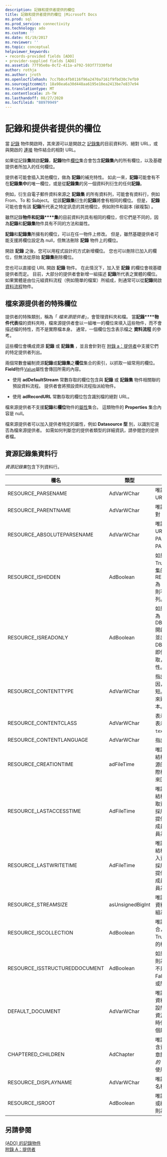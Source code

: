```yaml
---
description: 記錄和提供者提供的欄位
title: 記錄和提供者提供的欄位 |Microsoft Docs
ms.prod: sql
ms.prod_service: connectivity
ms.technology: ado
ms.custom: ''
ms.date: 01/19/2017
ms.reviewer: ''
ms.topic: conceptual
helpviewer_keywords:
- records-provided fields [ADO]
- provider-supplied fields [ADO]
ms.assetid: 77f95e0a-0cf2-411a-a792-593f77330fbd
author: rothja
ms.author: jroth
ms.openlocfilehash: 7cc7b8c4fb0116f96a2470a7161f9fbd30c7efb9
ms.sourcegitcommit: 18a98ea6a30d448aa6195e10ea2413be7e837e94
ms.translationtype: MT
ms.contentlocale: zh-TW
ms.lasthandoff: 08/27/2020
ms.locfileid: "88979949"
---
```

# <a name="records-and-provider-supplied-fields"></a>記錄和提供者提供的欄位
當 [記錄](../../../ado/reference/ado-api/record-object-ado.md) 物件開啟時，其來源可以是開啟之 [記錄集](../../../ado/reference/ado-api/recordset-object-ado.md)的目前資料列、絕對 URL，或與開啟的 [連接](../../../ado/reference/ado-api/connection-object-ado.md) 物件結合的相對 URL。  
  
 如果從記錄**集**開啟**記錄**，**記錄**物件[欄位](../../../ado/reference/ado-api/fields-collection-ado.md)集合會包含**記錄集**內的所有欄位，以及基礎提供者所加入的任何欄位。  
  
 提供者可能會插入其他欄位，做為 **記錄**的補充特性。 如此一來，**記錄**可能會有不在**記錄集中**的唯一欄位，或是從**記錄集**的另一個資料列衍生的任何**記錄**。  
  
 例如，衍生自電子郵件資料來源之 **記錄集** 的所有資料列，可能會有資料行，例如 From、To 和 Subject。 從該**記錄集**衍生的**記錄**將會有相同的欄位。 但是， **記錄** 可能也會有該 **記錄**所代表之特定訊息的其他欄位，例如附件和副本 (碳複製) 。  
  
 雖然記錄**物件和記錄****集**的目前資料列具有相同的欄位，但它們是不同的，因為**記錄**和**記錄集**物件具有不同的方法和屬性。  
  
 **記錄**和**記錄集**所擁有的欄位，可以在任一物件上修改。 但是，雖然基礎提供者可能支援將欄位設定為 null，但無法刪除 **記錄** 物件上的欄位。  
  
 開啟 **記錄** 之後，您可以用程式設計的方式新增欄位。 您也可以刪除已加入的欄位，但無法從原始 **記錄集**刪除欄位。  
  
 您也可以直接從 URL 開啟 **記錄** 物件。 在此情況下，加入至 **記錄** 的欄位會視基礎提供者而定。 目前，大部分的提供者會新增一組描述 **記錄**所代表之實體的欄位。 如果實體是由位元組資料流程（例如簡單的檔案）所組成，則通常可以從**記錄**開啟[資料流程](../../../ado/reference/ado-api/stream-object-ado.md)物件。  
  
## <a name="special-fields-for-document-source-providers"></a>檔來源提供者的特殊欄位  
 提供者的特殊類別，稱為「 *檔來源提供者*」，會管理資料夾和檔。 當**記錄****物件代表**檔的資料夾時，檔來源提供者會以一組唯一的欄位來填入這些物件，而不會描述檔的特性，而不是實際檔本身。 通常，一個欄位包含表示檔之 **資料流程** 的參考。  
  
 這些欄位會構成資源 **記錄** 或 **記錄集** ，並且會針對在 [附錄 a：提供者](../../../ado/guide/appendixes/appendix-a-providers.md)中支援它們的特定提供者列出。  
  
 兩個常數會編制資源**記錄**或**記錄集**之**欄位**集合的索引，以抓取一組常用的欄位。 **Field**物件[Value](../../../ado/reference/ado-api/value-property-ado.md)屬性會傳回所需的內容。  
  
-   使用 **adDefaultStream** 常數存取的欄位包含與 **記錄** 或 **記錄集** 物件相關聯的預設資料流程。 提供者會將預設資料流程指派給物件。  
  
-   使用 **adRecordURL** 常數存取的欄位包含識別檔的絕對 URL。  
  
 檔來源提供者不支援**記錄**和**欄位**物件的[屬性](../../../ado/reference/ado-api/properties-collection-ado.md)集合。 這類物件的 **Properties** 集合內容是 null。  
  
 檔來源提供者可以加入提供者特定的屬性，例如 **Datasource 型** 別，以識別它是否為檔來源提供者。 如需如何判斷您的提供者類型的詳細資訊，請參閱您的提供者檔。  
  
## <a name="resource-recordset-columns"></a>資源記錄集資料行  
 *資源記錄集*包含下列資料行。  
  
|欄名|類型|描述|  
|-----------------|----------|-----------------|  
|RESOURCE_PARSENAME|AdVarWChar|唯讀。 指出資源的 URL。|  
|RESOURCE_PARENTNAME|AdVarWChar|唯讀。 表示父記錄的絕對 URL。|  
|RESOURCE_ABSOLUTEPARSENAME|AdVarWChar|唯讀。 指出資源的絕對 URL，這是 PARENTNAME 和 PARSENAME 的串連。|  
|RESOURCE_ISHIDDEN|AdBoolean|如果資源已隱藏，則為 True。 除非建立資料列集的命令明確地選取 RESOURCE_ISHIDDEN 為 True 的資料列，否則不會傳回任何資料列。|  
|RESOURCE_ISREADONLY|AdBoolean|如果資源是唯讀的，則為 True。 嘗試使用 DBBINDFLAG_WRITE 開啟此資源，將會失敗並出現 DB_E_READONLY。 即使已開啟資源以供讀取，也可以編輯此屬性。|  
|RESOURCE_CONTENTTYPE|AdVarWChar|指出可能使用檔的原因，例如，律師的簡短。 這可能會對應到用來建立檔的 Office 範本。|  
|RESOURCE_CONTENTCLASS|AdVarWChar|表示檔的 MIME 類型，表示格式，例如 " `text/html` "。|  
|RESOURCE_CONTENTLANGUAGE|AdVarWChar|指出儲存內容的語言。|  
|RESOURCE_CREATIONTIME|adFileTime|唯讀。 表示 FILETIME 結構，其中包含建立資源的時間。 時間是以國際標準時間 (UTC) 格式來回報。|  
|RESOURCE_LASTACCESSTIME|AdFileTime|唯讀。 表示 FILETIME 結構，其中包含上次存取資源的時間。 時間是採用 UTC 格式。 如果提供者不支援這個時間成員，則 FILETIME 成員為零。|  
|RESOURCE_LASTWRITETIME|AdFileTime|唯讀。 表示 FILETIME 結構，其中包含上次寫入資源的時間。 時間是採用 UTC 格式。 如果提供者不支援這個時間成員，則 FILETIME 成員為零。|  
|RESOURCE_STREAMSIZE|asUnsignedBigInt|唯讀。 表示資源的預設資料流程大小（以位元組為單位）。|  
|RESOURCE_ISCOLLECTION|AdBoolean|唯讀。 如果資源是集合，例如目錄，則為 True。 如果資源是簡單的檔案，則為 False。|  
|RESOURCE_ISSTRUCTUREDDOCUMENT|AdBoolean|如果資源是結構化檔，則為 True。 如果資源不是結構化檔，則為 False。 它可以是集合或簡單的檔案。|  
|DEFAULT_DOCUMENT|AdVarWChar|唯讀。 指出此資源包含資料夾或結構化檔之預設簡單檔的 URL。 當從資源要求預設資料流程時使用。 簡單檔案的這個屬性是空白的。|  
|CHAPTERED_CHILDREN|AdChapter|唯讀。 選擇性。 指出包含資源子系的資料列集章節。  (*網際網路發佈的 OLE DB 提供者* 不會使用此資料行。 ) |  
|RESOURCE_DISPLAYNAME|AdVarWChar|唯讀。 指出資源的顯示名稱。|  
|RESOURCE_ISROOT|AdBoolean|唯讀。 如果資源是集合或結構化檔的根目錄，則為 True。|  
  
## <a name="see-also"></a>另請參閱  
 [ (ADO) 的記錄物件 ](../../../ado/reference/ado-api/record-object-ado.md)   
 [附錄 A：提供者](../../../ado/guide/appendixes/appendix-a-providers.md)
